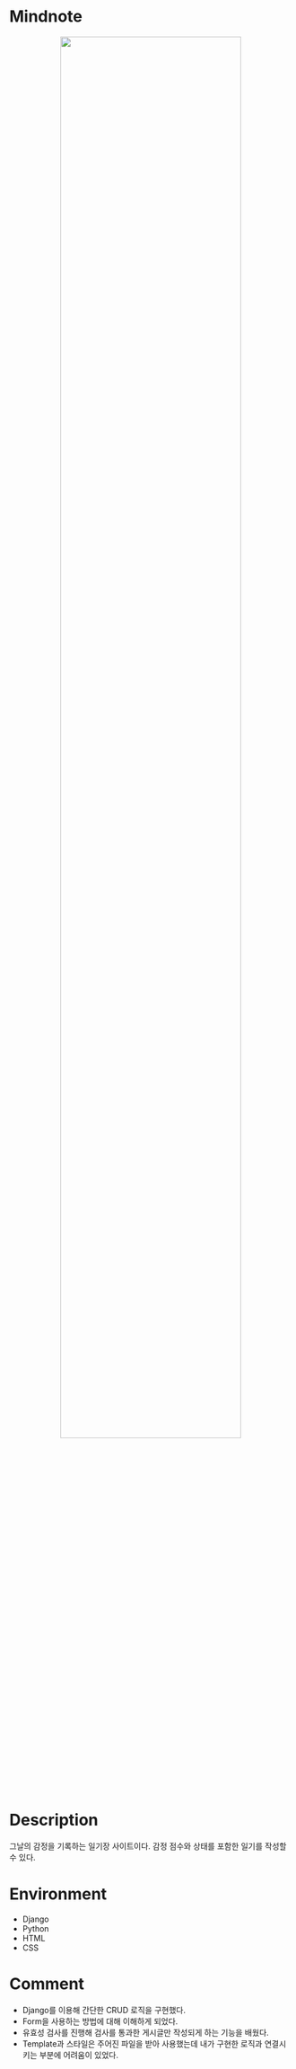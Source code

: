 # Mindnote
<div align='center'>
	<img width="80%" src="https://user-images.githubusercontent.com/113345693/220650672-1ba7ade1-cf5d-4128-a9c0-e37052ac6597.gif"/>
</div>

# Description
그날의 감정을 기록하는 일기장 사이트이다. 감정 점수와 상태를 포함한 일기를 작성할 수 있다. 

# Environment
- Django
- Python
- HTML
- CSS

# Comment
- Django를 이용해 간단한 CRUD 로직을 구현했다.
- Form을 사용하는 방법에 대해 이해하게 되었다.
- 유효성 검사를 진행해 검사를 통과한 게시글만 작성되게 하는 기능을 배웠다.
- Template과 스타일은 주어진 파일을 받아 사용했는데 내가 구현한 로직과 연결시키는 부분에 어려움이 있었다.
